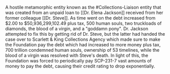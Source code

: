 A hostile metamorphic entity known as the #Collections-Liaison entity that was created from an unpaid loan to [[Dr. Elena Jackson]] received from her former colleague [[Dr. Steve]]. As time went on the debt increased from $2.00 to $50,936,299,102.49 plus tax, 500 human souls, two truckloads of diamonds, the blood of a virgin, and a "goddamn pony". Dr. Jackson attempted to fix this by getting rid of Dr. Steve, but the latter had handed the case over to Scarlett & King Collections Agency which made sure to make the Foundation pay the debt which had increased to more money plus tax, 700 trillion condemned human souls, ownership of 53 timelines, while the blood of a virgin was resolved with Steve's death. In light of this, the Foundation was forced to periodically pay SCP-231-7 vast amounts of money to pay the debt, causing their credit rating to drop exponentially.
